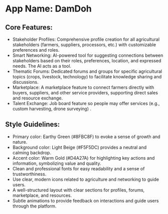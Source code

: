 # **App Name**: DamDoh

## Core Features:

- Stakeholder Profiles: Comprehensive profile creation for all agricultural stakeholders (farmers, suppliers, processors, etc.) with customizable preferences and roles.
- Smart Networking: AI-powered tool for suggesting connections between stakeholders based on their roles, preferences, location, and expressed needs. The AI acts as a tool.
- Thematic Forums: Dedicated forums and groups for specific agricultural topics (crops, livestock, technology) to facilitate knowledge sharing and discussions.
- Marketplace: A marketplace feature to connect farmers directly with buyers, suppliers, and other service providers, supporting direct sales and resource exchange.
- Talent Exchange: Job board feature so people may offer services (e.g., custom harvesting, drone surveying) .

## Style Guidelines:

- Primary color: Earthy Green (#8FBC8F) to evoke a sense of growth and nature.
- Background color: Light Beige (#F5F5DC) provides a neutral and calming backdrop.
- Accent color: Warm Gold (#D4A27A) for highlighting key actions and information, symbolizing value and quality.
- Clean and professional fonts for easy readability and a sense of trustworthiness.
- Use clear, modern icons related to agriculture and networking to guide users.
- A well-structured layout with clear sections for profiles, forums, marketplace, and resources.
- Subtle animations to provide feedback on interactions and guide users through the platform.